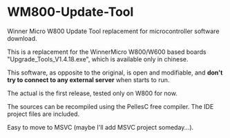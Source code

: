 # WM800-Update-Tool
Winner Micro W800 Update Tool replacement for microcontroller software download.

This is a replacement for the WinnerMicro W800/W600 based boards "Upgrade_Tools_V1.4.18.exe", which is available only in chinese.

This software, as opposite to the original, is open and modifiable, and **don't try to connect to any external server** when starts to run.

The actual is the first release, tested only on W800 for now.

The sources can be recompiled using the PellesC free compiler. The IDE project files are included.

Easy to move to MSVC (maybe I'll add MSVC project someday...).

